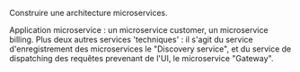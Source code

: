 Construire une architecture microservices.

Application microservice : un microservice customer, un microservice billing.
Plus deux autres services 'techniques' : il s'agit du service d'enregistrement des microservices le "Discovery service",
et du service de dispatching des requêtes prevenant de l'UI, le microservice "Gateway".
